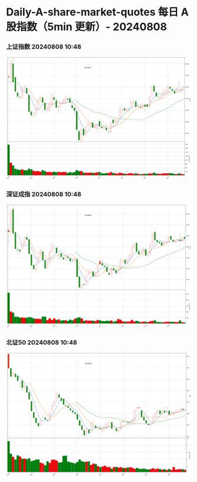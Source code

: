 
# Daily-A-share-market-quotes 每日 A 股指数（5min 更新）- 20240808

### 上证指数 20240808 10:48
![](./fig/2024/8/20240808-sh000001.png)

### 深证成指 20240808 10:48
![](./fig/2024/8/20240808-sz399001.png)

### 北证50 20240808 10:48
![](./fig/2024/8/20240808-bj899050.png)
